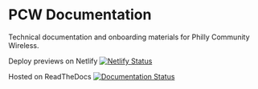 # PCW Documentation

Technical documentation and onboarding materials for Philly Community Wireless.

Deploy previews on Netlify
[![Netlify Status](https://api.netlify.com/api/v1/badges/ce7d15f5-6e93-4702-af89-265f90684dcd/deploy-status)](https://app.netlify.com/sites/pcw-docs-preview/deploys)

Hosted on ReadTheDocs
[![Documentation Status](https://readthedocs.org/projects/pcwdocs/badge/?version=latest)](https://docs.phillycommunitywireless.org/en/latest/?badge=latest)

<!-- 
* [Team Onboarding](docs/onboarding.md)
* [Hardware Inventory](docs/hardware.md)
* [Mesh Kit Setup](docs/mesh-kit.md) 
-->

